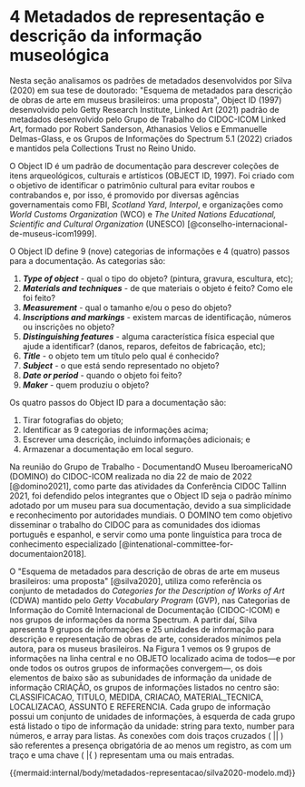 # 4 Metadados de representação e descrição da informação museológica

Nesta seção analisamos os padrões de metadados desenvolvidos por Silva (2020) em sua tese de doutorado: "Esquema de metadados para descrição de obras de arte em museus brasileiros: uma proposta", Object ID (1997) desenvolvido pelo Getty Research Institute, Linked Art (2021) padrão de metadados desenvolvido pelo Grupo de Trabalho do CIDOC-ICOM Linked Art, formado por Robert Sanderson, Athanasios Velios e Emmanuelle Delmas-Glass, e os Grupos de Informações do Spectrum 5.1 (2022) criados e mantidos pela Collections Trust no Reino Unido.

<!-- Object ID (1997) -->

O Object ID é um padrão de documentação para descrever coleções de itens arqueológicos, culturais e artísticos (OBJECT ID, 1997). Foi criado com o objetivo de identificar o patrimônio cultural para evitar roubos e contrabandos e, por isso, é promovido por diversas agências governamentais como FBI, _Scotland Yard_, _Interpol_, e organizações como _World Customs Organization_ (WCO) e _The United Nations Educational, Scientific and Cultural Organization_ (UNESCO) [@conselho-internacional-de-museus-icom1999].

O Object ID define 9 (nove) categorias de informações e 4 (quatro) passos para a documentação. As categorias são:

1. **_Type of object_** - qual o tipo do objeto? (pintura, gravura, escultura, etc);
2. **_Materials and techniques_** - de que materiais o objeto é feito? Como ele foi feito?
3. **_Measurement_** - qual o tamanho e/ou o peso do objeto?
4. **_Inscriptions and markings_** - existem marcas de identificação, números ou inscrições no objeto?
5. **_Distinguishing features_** - alguma característica física especial que ajude a identificar? (danos, reparos, defeitos de fabricação, etc);
6. **_Title_** - o objeto tem um título pelo qual é conhecido?
7. **_Subject_** - o que está sendo representado no objeto?
8. **_Date or period_** - quando o objeto foi feito?
9. **_Maker_** - quem produziu o objeto?

Os quatro passos do Object ID para a documentação são:

1. Tirar fotografias do objeto;
2. Identificar as 9 categorias de informações acima;
3. Escrever uma descrição, incluindo informações adicionais; e
4. Armazenar a documentação em local seguro.

Na reunião do Grupo de Trabalho - DocumentandO Museu IberoamericaNO (DOMINO) do CIDOC-ICOM realizada no dia 22 de maio de 2022 [@domino2021], como parte das atividades da Conferência CIDOC Tallinn 2021, foi defendido pelos integrantes que o Object ID seja o padrão mínimo adotado por um museu para sua documentação, devido a sua simplicidade e reconhecimento por autoridades mundiais. O DOMINO tem como objetivo disseminar o trabalho do CIDOC para as comunidades dos idiomas português e espanhol, e servir como uma ponte linguística para troca de conhecimento especializado [@intenational-committee-for-documentaion2018].

<!-- SILVA (2020) -->

O "Esquema de metadados para descrição de obras de arte em museus brasileiros: uma proposta" [@silva2020], utiliza como referência os conjunto de metadados do _Categories for the Description of Works of Art_ (CDWA) mantido pelo _Getty Vocabulary Program_ (GVP), nas Categorias de Informação do Comitê Internacional de Documentação (CIDOC-ICOM) e nos grupos de informações da norma Spectrum. A partir daí, Silva apresenta 9 grupos de informações e 25 unidades de informação para descrição e representação de obras de arte, considerados mínimos pela autora, para os museus brasileiros. Na Figura 1 vemos os 9 grupos de informações na linha central e no OBJETO localizado acima de todos—e por onde todos os outros grupos de informações convergem—, os dois elementos de baixo são as subunidades de informação da unidade de informação CRIAÇÃO, os grupos de informações listados no centro são: CLASSIFICACAO, TITULO, MEDIDA, CRIACAO, MATERIAL_TECNICA, LOCALIZACAO, ASSUNTO E REFERENCIA. Cada grupo de informação possui um conjunto de unidades de informações, à esquerda de cada grupo está listado o tipo de informação da unidade: string para texto, number para números, e array para listas. As conexões com dois traços cruzados ( || ) são referentes a presença obrigatória de ao menos um registro, as com um traço e uma chave ( |{ ) representam uma ou mais entradas.

{{mermaid:internal/body/metadados-representacao/silva2020-modelo.md}}
